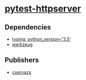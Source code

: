 # [pytest-httpserver](https://pypi.org/project/pytest-httpserver)

## Dependencies
- [typing; python_version<'3.5'](packages/t/typing.md)
- [werkzeug](packages/w/werkzeug.md)



## Publishers
- [csernazs](https://pypi.org/user/csernazs)

